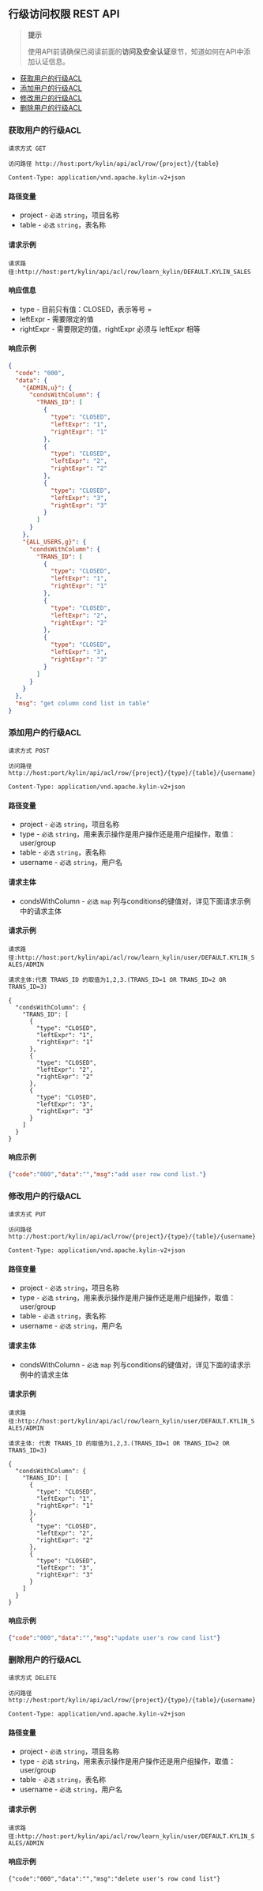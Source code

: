 ## 行级访问权限 REST API

> **提示**
>
> 使用API前请确保已阅读前面的**访问及安全认证**章节，知道如何在API中添加认证信息。
>


* [获取用户的行级ACL](#获取用户的行级ACL)
* [添加用户的行级ACL](#添加用户的行级ACL)
* [修改用户的行级ACL](#修改用户的行级ACL)
* [删除用户的行级ACL](#删除用户的行级ACL)

### 获取用户的行级ACL
`请求方式 GET`

`访问路径 http://host:port/kylin/api/acl/row/{project}/{table}`

`Content-Type: application/vnd.apache.kylin-v2+json`

#### 路径变量
* project - `必选` `string`，项目名称
* table - `必选` `string`，表名称

#### 请求示例
`请求路径:http://host:port/kylin/api/acl/row/learn_kylin/DEFAULT.KYLIN_SALES`

#### 响应信息

- type - 目前只有值：CLOSED，表示等号 =
- leftExpr - 需要限定的值
- rightExpr - 需要限定的值，rightExpr 必须与 leftExpr 相等

#### 响应示例
```json
{
  "code": "000",
  "data": {
    "{ADMIN,u}": {
      "condsWithColumn": {
        "TRANS_ID": [
          {
            "type": "CLOSED",
            "leftExpr": "1",
            "rightExpr": "1"
          },
          {
            "type": "CLOSED",
            "leftExpr": "2",
            "rightExpr": "2"
          },
          {
            "type": "CLOSED",
            "leftExpr": "3",
            "rightExpr": "3"
          }
        ]
      }
    },
    "{ALL_USERS,g}": {
      "condsWithColumn": {
        "TRANS_ID": [
          {
            "type": "CLOSED",
            "leftExpr": "1",
            "rightExpr": "1"
          },
          {
            "type": "CLOSED",
            "leftExpr": "2",
            "rightExpr": "2"
          },
          {
            "type": "CLOSED",
            "leftExpr": "3",
            "rightExpr": "3"
          }
        ]
      }
    }
  },
  "msg": "get column cond list in table"
}
```

### 添加用户的行级ACL
`请求方式 POST`

`访问路径 http://host:port/kylin/api/acl/row/{project}/{type}/{table}/{username}`

`Content-Type: application/vnd.apache.kylin-v2+json`

#### 路径变量
* project - `必选` `string`，项目名称
* type - `必选` `string`，用来表示操作是用户操作还是用户组操作，取值：user/group
* table - `必选` `string`，表名称
* username - `必选` `string`，用户名

#### 请求主体
* condsWithColumn - `必选` `map` 列与conditions的键值对，详见下面请求示例中的请求主体

#### 请求示例
`请求路径:http://host:port/kylin/api/acl/row/learn_kylin/user/DEFAULT.KYLIN_SALES/ADMIN`

```
请求主体:代表 TRANS_ID 的取值为1,2,3.(TRANS_ID=1 OR TRANS_ID=2 OR TRANS_ID=3)

{
  "condsWithColumn": {
    "TRANS_ID": [
      {
        "type": "CLOSED",
        "leftExpr": "1",
        "rightExpr": "1"
      },
      {
        "type": "CLOSED",
        "leftExpr": "2",
        "rightExpr": "2"
      },
      {
        "type": "CLOSED",
        "leftExpr": "3",
        "rightExpr": "3"
      }
    ]
  }
}
```

#### 响应示例
```json
{"code":"000","data":"","msg":"add user row cond list."}
```

### 修改用户的行级ACL
`请求方式 PUT`

`访问路径 http://host:port/kylin/api/acl/row/{project}/{type}/{table}/{username}`

`Content-Type: application/vnd.apache.kylin-v2+json`

#### 路径变量
* project - `必选` `string`，项目名称
* type - `必选` `string`，用来表示操作是用户操作还是用户组操作，取值：user/group
* table - `必选` `string`，表名称
* username - `必选` `string`，用户名

#### 请求主体
* condsWithColumn - `必选` `map` 列与conditions的键值对，详见下面的请求示例中的请求主体

#### **请求示例**

`请求路径:http://host:port/kylin/api/acl/row/learn_kylin/user/DEFAULT.KYLIN_SALES/ADMIN`

```
请求主体: 代表 TRANS_ID 的取值为1,2,3.(TRANS_ID=1 OR TRANS_ID=2 OR TRANS_ID=3)

{
  "condsWithColumn": {
    "TRANS_ID": [
      {
        "type": "CLOSED",
        "leftExpr": "1",
        "rightExpr": "1"
      },
      {
        "type": "CLOSED",
        "leftExpr": "2",
        "rightExpr": "2"
      },
      {
        "type": "CLOSED",
        "leftExpr": "3",
        "rightExpr": "3"
      }
    ]
  }
}
```

#### 响应示例

```json
{"code":"000","data":"","msg":"update user's row cond list"}
```

### 删除用户的行级ACL
`请求方式 DELETE`

`访问路径 http://host:port/kylin/api/acl/row/{project}/{type}/{table}/{username}`

`Content-Type: application/vnd.apache.kylin-v2+json`

#### 路径变量
* project - `必选` `string`，项目名称
* type - `必选` `string`，用来表示操作是用户操作还是用户组操作，取值：user/group
* table - `必选` `string`，表名称
* username - `必选` `string`，用户名

#### 请求示例
`请求路径:http://host:port/kylin/api/acl/row/learn_kylin/user/DEFAULT.KYLIN_SALES/ADMIN`

#### 响应示例
```
{"code":"000","data":"","msg":"delete user's row cond list"}
```